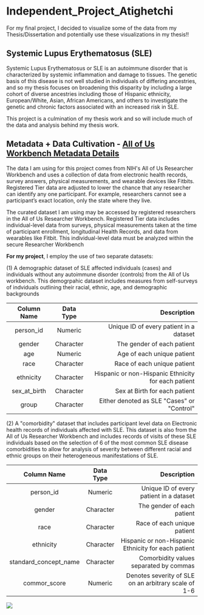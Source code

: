# Independent_Project_Atighetchi


For my final project, I decided to visualize some of the data from my Thesis/Dissertation and potentially use these visualizations in my thesis!!


## Systemic Lupus Erythematosus (SLE)

Systemic Lupus Erythematosus or SLE is an autoimmune disorder that is characterized by systemic inflammation and damage to tissues. 
The genetic basis of this disease is not well studied in individuals of differing ancestries, and so my thesis focuses on broadening 
this disparity by including a large cohort of diverse ancestries including those of Hispanic ethnicity, European/White, Asian, African Americans, and others to investigate the genetic and chronic factors associated with an increased risk in SLE.

This project is a culmination of my thesis work and so will include much of the data and analysis behind my thesis work.  

## Metadata + Data Cultivation - [All of Us Workbench Metadata Details](https://www.researchallofus.org/data-tools/methods/)

The data I am using for this project comes from NIH's All of Us Researcher Workbench and uses a collection of data from electronic health records, survey answers, physical measurements, and wearable devices like Fitbits. Registered Tier data are adjusted to lower the chance that any researcher can identify any one participant. For example, researchers cannot see a participant’s exact location, only the state where they live.

The curated dataset I am using may be accessed by registered researchers in the All of Us Researcher Workbench. Registered Tier data includes individual-level data from surveys, physical measurements taken at the time of participant enrollment, longitudinal Health Records, and data from wearables like Fitbit. This individual-level data must be analyzed within the secure Researcher Workbench

**For my project**, I employ the use of two separate datasets:

(1) A demographic dataset of SLE affected individuals (cases) and individuals without any autoimmune disorder (controls) from the All of Us workbench. This demogrpahic dataset includes measures from self-surveys of indviduals outlining their racial, ethnic, age, and demographic backgrounds

| Column Name  | Data Type |                                         Description |
|:-------------------------:|:----------------:|--------------------------:|
|  person_id   |  Numeric  |             Unique ID of every patient in a dataset |
|    gender    | Character |                          The gender of each patient |
|     age      |  Numeric  |                          Age of each unique patient |
|     race     | Character |                         Race of each unique patient |
|  ethnicity   | Character | Hispanic or non-Hispanic Ethnicity for each patient |
| sex_at_birth | Character |                       Sex at Birth for each patient |
|    group     | Character |          Either denoted as SLE "Cases" or "Control" |


(2) A "comorbidity" dataset that includes participant level data on Electronic health records of individuals affected with SLE. This dataset is also from the All of Us Researcher Workbench and includes records of visits of these SLE individuals based on the selection of 6 of the most common SLE disease comorbidities to allow for analysis of severity between different racial and ethnic groups on their heterogeneous manifestations of SLE. 

| Column Name  | Data Type |                                         Description |
|:-------------------------:|:----------------:|--------------------------:|
|  person_id   |  Numeric  |             Unique ID of every patient in a dataset |
|    gender    | Character |                          The gender of each patient |
|     race     | Character |                         Race of each unique patient |
|  ethnicity   | Character | Hispanic or non-Hispanic Ethnicity for each patient |
| standard_concept_name | Character |  Comorbidity values separated by commas |
| commor_score |  Numeric  | Denotes severity of SLE on an arbitrary scale of 1-6|




![](https://www.nih.gov/sites/default/files/styles/featured_media_breakpoint-medium/public/research-training/initiatives/pmi/pmi-all-of-us-logo.jpg?itok=BDi3j90Z&timestamp=1476283809) 
